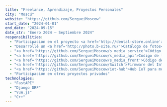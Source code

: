 ```yaml
---
title: "Freelance, Aprendizaje, Proyectos Personales"
city: "Moscú"
website: "https://github.com/SergueiMoscow"
start_date: "2024-01-01"
end_date: "2024-09-15"
date_str: "Enero 2024 – Septiembre 2024"
responsibilities:
  - "Participación en el proyecto <a href='http://dental-store.online'>Tienda de suministros dentales</a> - <a href='https://github.com/a-krasilskaya/dentalstore'>código</a>"
  - "Desarrollé un <a href='http://photo.b-site.ru/'>Catálogo de fotos</a>"
  - "<a href='https://github.com/SergueiMoscow/s_media_service'>Código del servicio backend (FastAPI)</a>"
  - "<a href='https://github.com/SergueiMoscow/s_media_api'>Código de la API backend (Django DRF)</a>"
  - "<a href='https://github.com/SergueiMoscow/s_media_front'>Código del frontend (Vue.js)</a>"
  - "<a href='https://github.com/SergueiMoscow/Switch'>Firmware del Interruptor Inteligente para ESP8266 (C++)</a>"
  - "<a href='https://github.com/SergueiMoscow/iot-hub'>Hub IoT para monitorear y controlar dispositivos inteligentes con firmware Switch (FastAPI)</a>"
  - "Participación en otros proyectos privados"
technologies:
  - "FastAPI"
  - "Django DRF"
  - "Vue.js"
  - "C++"
---
```

